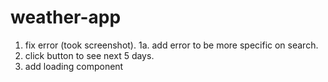 # weather-app

1. fix error (took screenshot).
   1a. add error to be more specific on search.
2. click button to see next 5 days.
3. add loading component
